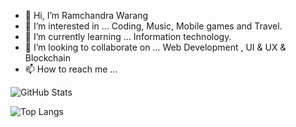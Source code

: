 - 👋 Hi, I’m Ramchandra Warang
- 👀 I’m interested in ... Coding, Music, Mobile games and Travel.
- 🌱 I’m currently learning ... Information technology.
- 💞️ I’m looking to collaborate on ... Web Development , UI & UX & Blockchain 
- 📫 How to reach me ... 

![GitHub Stats](https://github-readme-stats.vercel.app/api?username=RamchandraWarang9822&theme=dark)

![Top Langs](https://github-readme-stats.vercel.app/api/top-langs/?username=RamchandraWarang9822&layout=compact&theme=dark)
